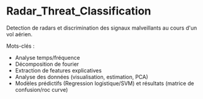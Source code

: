 # Radar_Threat_Classification

Detection de radars et discrimination des signaux malveillants au cours d'un vol aérien.

Mots-clés : 
- Analyse temps/fréquence
- Décomposition de fourier
- Extraction de features explicatives
- Analyse des données (visualisation, estimation, PCA)
- Modèles prédictifs (Regression logistique/SVM) et résultats (matrice de confusion/roc curve)

  
